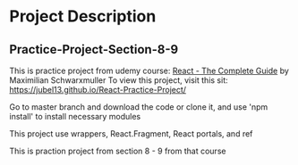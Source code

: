 # Project Description

## Practice-Project-Section-8-9

This is practice project from udemy course: <a href="https://www.udemy.com/course/react-the-complete-guide-incl-redux/">React - The Complete Guide</a>  by Maximilian Schwarxmuller
To view this project, visit this sit: https://jubel13.github.io/React-Practice-Project/

Go to master branch and download the code or clone it, and use 'npm install' to install necessary modules 

This project use wrappers, React.Fragment, React portals, and ref </br>

This is praction project from section 8 - 9 from that course
